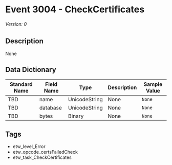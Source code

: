 # Event 3004 - CheckCertificates
###### Version: 0

## Description
None

## Data Dictionary
|Standard Name|Field Name|Type|Description|Sample Value|
|---|---|---|---|---|
|TBD|name|UnicodeString|None|`None`|
|TBD|database|UnicodeString|None|`None`|
|TBD|bytes|Binary|None|`None`|

## Tags
* etw_level_Error
* etw_opcode_certsFailedCheck
* etw_task_CheckCertificates